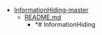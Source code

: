 - <a href = "E:\Node_projects\Node_Way\ArchivTSH_2\ArhivTimur_2\InformationHiding-master\cat.InformationHiding-master\dir.InformationHiding-master.md">InformationHiding-master</a>
    - <a href = "E:\Node_projects\Node_Way\ArchivTSH_2\ArhivTimur_2\InformationHiding-master\README.md">README.md</a>
        - *# InformationHiding
